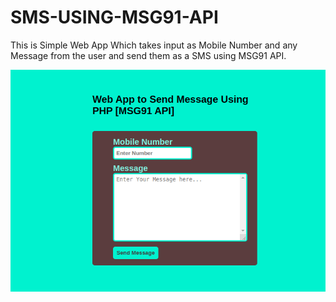 # SMS-USING-MSG91-API

This is Simple Web App Which takes input as Mobile Number and any Message from the user and send them as a SMS using <span href="https://msg91.com">MSG91 API</span>.

<img src="screenshot.png">
